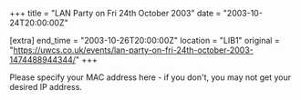 +++
title = "LAN Party on Fri 24th October 2003"
date = "2003-10-24T20:00:00Z"

[extra]
end_time = "2003-10-26T20:00:00Z"
location = "LIB1"
original = "https://uwcs.co.uk/events/lan-party-on-fri-24th-october-2003-1474488944344/"
+++

Please specify your MAC address here - if you don't, you may not get your desired IP address.

